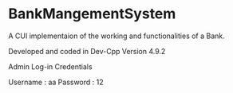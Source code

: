 # BankMangementSystem

A CUI implementaion of the working and functionalities of a Bank.

Developed and coded in Dev-Cpp Version 4.9.2

Admin Log-in Credentials

Username : aa
Password : 12
